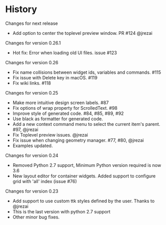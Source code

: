 History
=======

Changes for next release

  * Add option to center the toplevel preview window. PR #124 @jrezai

Changes for version 0.26.1

  * Hot fix: Error when loading old UI files. issue #123
  
Changes for version 0.26

  * Fix name collisions between widget ids, variables and commands. #115
  * Fix issue with Delete key in macOS. #119
  * Fix wiki links. #118

Changes for version 0.25

  * Make more intuitive design screen labels. #87
  * Fix options of wrap property for ScrolledText. #98
  * Improve style of generated code. #84, #85, #89, #92
  * Use black as formatter for generated code.
  * Add a new context command menu to select the current item's parent. #97, @jrezai
  * Fix Toplevel preview issues. @jrezai
  * Fix issue when changing geometry manager. #77, #80, @jrezai
  * Examples updated.

Changes for version 0.24

  * Removed Python 2.7 support, Minimum Python version required is now 3.6
  * New layout editor for container widgets. Added support to configure grid with 'all' index (issue #76)

Changes for version 0.23

  * Add support to use custom ttk styles defined by the user. Thanks to @jrezai
  * This is the last version with python 2.7 support
  * Other minor bug fixes.